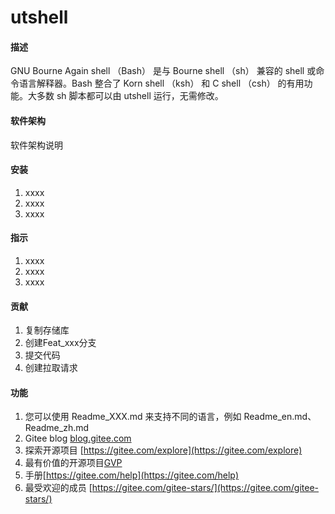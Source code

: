# utshell

#### 描述

GNU Bourne Again shell （Bash） 是与 Bourne shell （sh） 兼容的 shell 或命令语言解释器。Bash 整合了 Korn shell （ksh） 和 C shell （csh） 的有用功能。大多数 sh 脚本都可以由 utshell 运行，无需修改。

#### 软件架构

软件架构说明

#### 安装

1.  xxxx
2.  xxxx
3.  xxxx

#### 指示

1.  xxxx
2.  xxxx
3.  xxxx

#### 贡献

1.  复制存储库
2.  创建Feat_xxx分支
3.  提交代码
4.  创建拉取请求

#### 功能

1.  您可以使用 Readme_XXX.md 来支持不同的语言，例如 Readme_en.md、Readme_zh.md
2.  Gitee blog [blog.gitee.com](https://blog.gitee.com)
3.  探索开源项目 [https://gitee.com/explore](https://gitee.com/explore)
4.  最有价值的开源项目[GVP](https://gitee.com/gvp)
5.  手册[https://gitee.com/help](https://gitee.com/help)
6.  最受欢迎的成员  [https://gitee.com/gitee-stars/](https://gitee.com/gitee-stars/)

